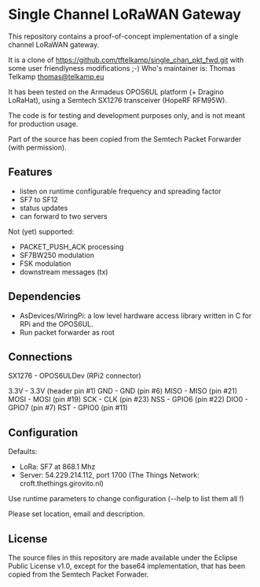 Single Channel LoRaWAN Gateway
==============================
This repository contains a proof-of-concept implementation of a single
channel LoRaWAN gateway.

It is a clone of https://github.com/tftelkamp/single_chan_pkt_fwd.git with
some user friendlyness modifications ;-)
Who's maintainer is: Thomas Telkamp <thomas@telkamp.eu>

It has been tested on the Armadeus OPOS6UL platform (+ Dragino LoRaHat),
using a Semtech SX1276 transceiver (HopeRF RFM95W).

The code is for testing and development purposes only, and is not meant 
for production usage. 

Part of the source has been copied from the Semtech Packet Forwarder 
(with permission).

Features
--------
- listen on runtime configurable frequency and spreading factor
- SF7 to SF12
- status updates
- can forward to two servers

Not (yet) supported:
- PACKET_PUSH_ACK processing
- SF7BW250 modulation
- FSK modulation
- downstream messages (tx)

Dependencies
------------
- AsDevices/WiringPi: a low level hardware access library written in C for RPi
  and the OPOS6UL.
- Run packet forwarder as root

Connections
-----------
SX1276 - OPOS6ULDev (RPi2 connector)

3.3V   - 3.3V (header pin #1) 
GND    - GND (pin #6)
MISO   - MISO (pin #21)
MOSI   - MOSI (pin #19)
SCK    - CLK (pin #23)
NSS    - GPIO6 (pin #22)
DIO0   - GPIO7 (pin #7)
RST    - GPIO0 (pin #11)

Configuration
-------------

Defaults:

- LoRa:   SF7 at 868.1 Mhz
- Server: 54.229.214.112, port 1700  (The Things Network: croft.thethings.girovito.nl)

Use runtime parameters to change configuration (--help to list them all !)

Please set location, email and description.

License
-------
The source files in this repository are made available under the Eclipse
Public License v1.0, except for the base64 implementation, that has been
copied from the Semtech Packet Forwader.
